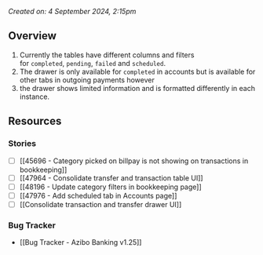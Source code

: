 *Created on: 4 September 2024, 2:15pm*
## Overview
1. Currently the tables have different columns and filters for `completed`, `pending`, `failed` and `scheduled`.
2. The drawer is only available for `completed` in accounts but is available for other tabs in outgoing payments however
3. the drawer shows limited information and is formatted differently in each instance.
## Resources
### Stories
- [ ]  [[45696 - Category picked on billpay is not showing on transactions in bookkeeping]]
- [ ] [[47964 - Consolidate transfer and transaction table UI]]
- [ ] [[48196 - Update category filters in bookkeeping page]]
- [ ] [[47976 - Add scheduled tab in Accounts page]]
- [ ] [[Consolidate transaction and transfer drawer UI]]
### Bug Tracker
- [[Bug Tracker - Azibo Banking v1.25]]